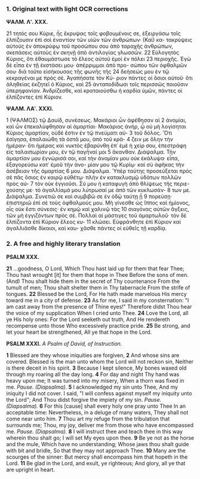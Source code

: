 ### 1. Original text with light OCR corrections

**ΨΑΛΜ. Λʹ. XXX.**

21 τητός σου Κύριε, ἧς ἔκρυψας τοῖς φοβουμένοις σε, ἐξειργάσω τοῖς
    ἐλπίζουσιν ἐπὶ σοὶ ἐναντίον τῶν υἱῶν τῶν ἀνθρώπων· (Καὶ) κα-
    τακρύψεις αὐτοὺς ἐν ἀποκρύφῳ τοῦ προσώπου σου ἀπὸ ταραχῆς
    ἀνθρώπων, σκεπάσεις αὐτοὺς ἐν σκηνῇ ἀπὸ ἀντιλογίας γλωσσῶν.
22 Εὐλογητὸς Κύριος, ὅτι ἐθαυμάστωσε τὸ ἔλεος αὐτοῦ ἐμοὶ ἐν πόλει
23 περιοχῆς. Ἐγὼ δὲ εἶπα ἐν τῇ ἐκστάσει μου· ἀπέρριμμαι ἀπὸ προ-
    σώπου τῶν ὀφθαλμῶν σου· διὰ τοῦτο εἰσήκουσας τῆς φωνῆς τῆς
24 δεήσεώς μου ἐν τῷ κεκραγέναι με πρὸς σέ. Ἀγαπήσατε τὸν Κύ-
    ριον πάντες οἱ ὅσιοι αὐτοῦ· ὅτι ἀληθείας ἐκζητεῖ ὁ Κύριος, καὶ
25 ἀνταποδίδωσι τοῖς περισσῶς ποιοῦσιν ὑπερηφανίαν. Ἀνδρίζεσθε,
    καὶ κραταιούσθω ἡ καρδία ὑμῶν, πάντες οἱ ἐλπίζοντες ἐπὶ Κύριον.

**ΨΑΛΜ. ΛΑʹ. XXXI.**

1 (ΨΑΛΜΟΣ) τῷ Δαυίδ, συνέσεως. Μακάριοι ὧν ἀφέθησαν αἱ
2 ἀνομίαι, καὶ ὧν ἐπεκαλύφθησαν αἱ ἁμαρτίαι· Μακάριος ἀνήρ, ᾧ
    οὐ μὴ λογίσηται Κύριος ἁμαρτίαν, οὐδὲ ἔστιν ἐν τῷ πνεύματι αὐ-
3 τοῦ δόλος. Ὅτι ἐσίγησα, ἐπαλαιώθη τὰ ὀστᾶ μου, ἀπὸ τοῦ κρά-
4 ζειν με ὅλην τὴν ἡμέραν· ὅτι ἡμέρας καὶ νυκτὸς ἐβαρύνθη ἐπ᾿ ἐμὲ
    ἡ χείρ σου, ἐπεστράφη εἰς ταλαιπωρίαν μου, ἐν τῷ παγῆναί μοι
5 ἄκανθαν. Διάψαλμα. Τὴν ἁμαρτίαν μου ἐγνώρισά σοι, καὶ τὴν
    ἀνομίαν μου οὐκ ἐκάλυψα· εἶπα, ἐξαγορεύσω κατ᾿ ἐμοῦ τὴν ἀνο-
    μίαν μου τῷ Κυρίῳ· καὶ σὺ ἀφῆκας τὴν ἀσέβειαν τῆς ἁμαρτίας
6 μου. Διάψαλμα. Ὑπὲρ ταύτης προσεύξεται πρὸς σὲ πᾶς ὅσιος
    ἐν καιρῷ εὐθέτῳ· πλὴν ἐν κατακλυσμῷ ὑδάτων πολλῶν πρὸς αὐ-
7 τὸν οὐκ ἐγγιοῦσι. Σύ μου ἡ καταφυγὴ ἀπὸ θλίψεως τῆς περιε-
    χούσης με· τὸ ἀγαλλίαμά μου λύτρωσαί με ἀπὸ τῶν κυκλωσάν-
8 των με. Διάψαλμα. Συνετιῶ σε καὶ συμβιβῶ σε ἐν ὁδῷ ταύτῃ ᾗ
9 πορεύσῃ· ἐπιστηριῶ ἐπὶ σὲ τοὺς ὀφθαλμούς μου. Μὴ γίνεσθε ὡς
    ἵππος καὶ ἡμίονος, οἷς οὐκ ἔστι σύνεσις· ἐν κημῷ καὶ χαλινῷ τὰς
10 σιαγόνας αὐτῶν ἄγξεις, τῶν μὴ ἐγγιζόντων πρὸς σέ. Πολλαὶ αἱ
    μάστιγες τοῦ ἁμαρτωλοῦ· τὸν δὲ ἐλπίζοντα ἐπὶ Κύριον ἔλεος κυ-
11 κλώσει. Εὐφράνθητε ἐπὶ Κύριον καὶ ἀγαλλιᾶσθε δίκαιοι, καὶ καυ-
    χᾶσθε πάντες οἱ εὐθεῖς τῇ καρδίᾳ.

### 2. A free and highly literary translation

**PSALM XXX.**

**21** ...goodness, O Lord,
    Which Thou hast laid up for them that fear Thee;
    Thou hast wrought [it] for them that hope in Thee
    Before the sons of men.
    (And) Thou shalt hide them in the secret of Thy countenance
    From the tumult of men;
    Thou shalt shelter them in Thy tabernacle
    From the strife of tongues.
**22** Blessed be the Lord,
    For He hath made marvelous His mercy toward me in a city of defense.
**23** As for me, I said in my consternation:
    "I am cast away from the presence of Thine eyes!"
    Therefore didst Thou hear the voice of my supplication
    When I cried unto Thee.
**24** Love the Lord, all ye His holy ones:
    For the Lord seeketh out truth,
    And He rendereth recompense unto those
    Who excessively practice pride.
**25** Be strong, and let your heart be strengthened,
    All ye that hope in the Lord.

**PSALM XXXI.**
*A Psalm of David, of Instruction.*

**1** Blessed are they whose iniquities are forgiven,
**2** And whose sins are covered.
    Blessed is the man unto whom the Lord will not reckon sin,
    Neither is there deceit in his spirit.
**3** Because I kept silence,
    My bones waxed old through my roaring all the day long.
**4** For day and night Thy hand was heavy upon me;
    It was turned into my misery,
    When a thorn was fixed in me.
    *Pause. (Diapsalma).*
**5** I acknowledged my sin unto Thee,
    And my iniquity I did not cover.
    I said, "I will confess against myself my iniquity unto the Lord";
    And Thou didst forgive the impiety of my sin.
    *Pause. (Diapsalma).*
**6** For this [cause] shall every holy one pray unto Thee
    In an acceptable time:
    Nevertheless, in a deluge of many waters,
    They shall not come near unto him.
**7** Thou art my refuge from the tribulation that surrounds me;
    Thou, my joy, deliver me from those who have encompassed me.
    *Pause. (Diapsalma).*
**8** I will instruct thee and teach thee in this way wherein thou shalt go;
    I will set My eyes upon thee.
**9** Be ye not as the horse and the mule,
    Which have no understanding;
    Whose jaws thou shalt guide with bit and bridle,
    So that they may not approach Thee.
**10** Many are the scourges of the sinner:
    But mercy shall encompass him that hopeth in the Lord.
**11** Be glad in the Lord, and exult, ye righteous;
    And glory, all ye that are upright in heart.